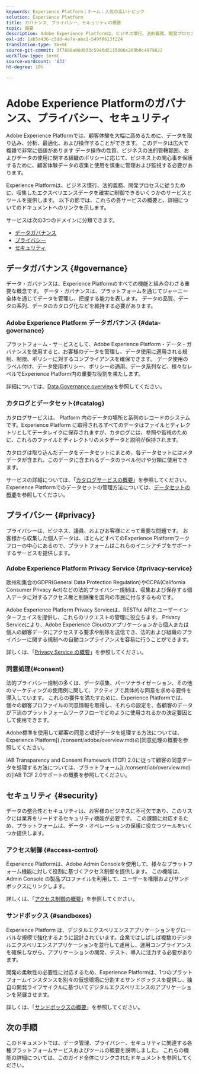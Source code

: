 ```yaml
---
keywords: Experience Platform；ホーム；人気の高いトピック
solution: Experience Platform
title: ガバナンス、プライバシー、セキュリティの概要
topic: 概要
description: Adobe Experience Platformは、ビジネス慣行、法的義務、開発プロセスに従うために、収集したエクスペリエンスデータを確実に制御できるいくつかのサービスとツールを提供しています。
exl-id: 1ab5a436-c5dd-4e7a-aba1-549f0613f224
translation-type: tm+mt
source-git-commit: 3f7808a08d033c5940d2115006c269b8c4079822
workflow-type: tm+mt
source-wordcount: '833'
ht-degree: 18%

---
```


# Adobe Experience Platformのガバナンス、プライバシー、セキュリティ

Adobe Experience Platformでは、顧客体験を大幅に高めるために、データを取り込み、分析、最適化、および操作することができます。 このデータは広大で複雑で非常に価値があります データ操作の性質、ビジネスの法的管轄範囲、およびデータの使用に関する組織のポリシーに応じて、ビジネス上の関心事を保護するために、顧客体験データの収集と使用を慎重に管理および監視する必要があります。

Experience Platformは、ビジネス慣行、法的義務、開発プロセスに従うために、収集したエクスペリエンスデータを確実に制御できるいくつかのサービスとツールを提供します。 以下の節では、これらの各サービスの概要と、詳細についてのドキュメントへのリンクを示します。

サービスは次の3つのドメインに分類できます。

* [データガバナンス](#governance)
* [プライバシー](#privacy)
* [セキュリティ](#security)

## データガバナンス {#governance}

データ・ガバナンスは、Experience Platformのすべての機能と組み合わさる重要な概念です。 データ・ガバナンスは、プラットフォームを通じてジャーニー全体を通じてデータを管理し、把握する能力を表します。 データの品質、データの系列、データのカタログ化などを維持する必要があります。

### Adobe Experience Platform データガバナンス {#data-governance}

プラットフォーム・サービスとして、Adobe Experience Platform・データ・ガバナンスを使用すると、お客様のデータを管理し、データ使用に適用される規制、制限、ポリシーに対するコンプライアンスを確保できます。 データ使用のラベル付け、データ使用ポリシー、ポリシーの適用、データ系列など、様々なレベルでExperience Platform内の重要な役割を果たします。

詳細については、[Data Governance overview](../../data-governance/home.md)を参照してください。

### カタログとデータセット{#catalog}

カタログサービスは、 Platform 内のデータの場所と系列のレコードのシステムです。Experience Platform に取得されるすべてのデータはファイルとディレクトリとしてデータレイクに保存されますが、カタログには、参照や監視のために、これらのファイルとディレクトリのメタデータと説明が保持されます。

カタログは取り込んだデータをデータセットにまとめ、各データセットにはメタデータが含まれ、このデータに含まれるデータのラベル付けや分類に使用できます。

サービスの詳細については、「[カタログサービスの概要](../../catalog/home.md)」を参照してください。 Experience Platformでのデータセットの管理方法については、[データセットの概要](../../catalog/datasets/overview.md)を参照してください。

## プライバシー {#privacy}

プライバシーは、ビジネス、議員、およびお客様にとって重要な問題です。 お客様から収集した個人データは、ほとんどすべてのExperience Platformワークフローの中心にあるので、プラットフォームはこれらのイニシアチブをサポートするサービスを提供します。

### Adobe Experience Platform Privacy Service {#privacy-service}

欧州和集合のGDPR(General Data Protection Regulation)やCCPA(California Consumer Privacy Act)などの法的プライバシー規制は、収集および保存する個人データに対するアクセス権と削除権を国内の市民に付与するものです。

Adobe Experience Platform Privacy Serviceは、RESTful APIとユーザーインターフェイスを提供し、これらのリクエストの管理に役立ちます。 Privacy Serviceにより、Adobe Experience Cloudのアプリケーションから個人または個人の顧客データにアクセスする要求や削除を送信でき、法的および組織のプライバシーに関する規制への自動コンプライアンスを容易に行うことができます。

詳しくは、「[Privacy Service の概要](../../privacy-service/home.md)」を参照してください。

### 同意処理{#consent}

法的プライバシー規制の多くは、データ収集、パーソナライゼーション、その他のマーケティングの使用例に関して、アクティブで具体的な同意を求める要件を導入しています。 これらの要件を満たすために、Experience Platformでは、個々の顧客プロファイルの同意情報を取得し、それらの設定を、各顧客のデータが下流のプラットフォームワークフローでどのように使用されるかの決定要因として使用できます。

Adobe標準を使用して顧客の同意と嗜好データを処理する方法については、Experience Platform](./consent/adobe/overview.md)の[同意処理の概要を参照してください。

IAB Transparency and Consent Framework (TCF) 2.0に従って顧客の同意データを処理する方法については、プラットフォーム](./consent/iab/overview.md)の[IAB TCF 2.0サポートの概要を参照してください。

## セキュリティ {#security}

データの整合性とセキュリティは、お客様のビジネスに不可欠であり、このリスクには業界をリードするセキュリティ機能が必要です。 この課題に対応するため、プラットフォームは、データ・オペレーションの保護に役立つツールをいくつか提供します。

### アクセス制御 {#access-control}

Experience Platformは、Adobe Admin Consoleを使用して、様々なプラットフォーム機能に対して役割に基づくアクセス制御を提供します。 この機能は、Admin Console の製品プロファイルを利用して、ユーザーを権限およびサンドボックスにリンクします。

詳しくは、「[アクセス制御の概要](../../access-control/home.md)」を参照してください。

### サンドボックス {#sandboxes}

Experience Platform は、デジタルエクスペリエンスアプリケーションをグローバルな規模で強化するように設計されています。企業ではしばしば複数のデジタルエクスペリエンスアプリケーションを並行して運用し、運用コンプライアンスを確保しながら、アプリケーションの開発、テスト、導入に注力する必要があります。

開発の柔軟性の必要性に対応するため、Experience Platformは、1つのプラットフォームインスタンスを別々の仮想環境に分割するサンドボックスを提供し、独自の開発ライフサイクルに基づいてデジタルエクスペリエンスのアプリケーションを発展させます。

詳しくは、「[サンドボックスの概要](../../sandboxes/home.md)」を参照してください。

## 次の手順

このドキュメントでは、データ管理、プライバシー、セキュリティに関連する各種プラットフォームサービスおよびツールの概要を説明しました。 これらの機能の詳細については、このガイド全体にリンクされたドキュメントを参照してください。
